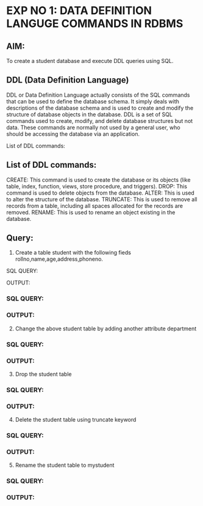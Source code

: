 # EXP NO 1: DATA DEFINITION LANGUGE COMMANDS IN RDBMS

## AIM:
To create a student database and execute DDL queries using SQL.


## DDL (Data Definition Language)
DDL or Data Definition Language actually consists of the SQL commands that can be used to define the database schema. It simply deals with descriptions of the database schema and is used to create and modify the structure of database objects in the database. DDL is a set of SQL commands used to create, modify, and delete database structures but not data. These commands are normally not used by a general user, who should be accessing the database via an application.

List of DDL commands: 
## List of DDL commands: 

CREATE: This command is used to create the database or its objects (like table, index, function, views, store procedure, and triggers).
DROP: This command is used to delete objects from the database.
ALTER: This is used to alter the structure of the database.
TRUNCATE: This is used to remove all records from a table, including all spaces allocated for the records are removed.
RENAME: This is used to rename an object existing in the database.


## Query:
1) Create a table student with the following fieds rollno,name,age,address,phoneno.

SQL QUERY: 


OUTPUT:

### SQL QUERY: 


### OUTPUT:

2) Change the above student table by adding another attribute department

### SQL QUERY: 

### OUTPUT:


3) Drop the student table
 
### SQL QUERY: 


### OUTPUT:


4) Delete the student table using truncate keyword

### SQL QUERY: 


### OUTPUT:



5) Rename the student table to mystudent

### SQL QUERY: 


### OUTPUT:

